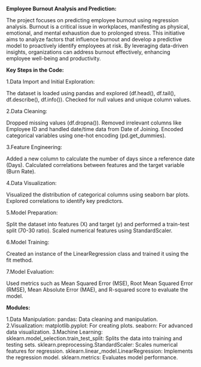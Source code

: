 **Employee Burnout Analysis and Prediction:**

The project focuses on predicting employee burnout using regression analysis. Burnout is a critical issue in workplaces, manifesting as physical, emotional, and mental exhaustion due to prolonged stress. This initiative aims to analyze factors that influence burnout and develop a predictive model to proactively identify employees at risk. By leveraging data-driven insights, organizations can address burnout effectively, enhancing employee well-being and productivity.

**Key Steps in the Code:**

1.Data Import and Initial Exploration:

  The dataset is loaded using pandas and explored (df.head(), df.tail(), df.describe(), 
  df.info()).
  Checked for null values and unique column values.
  
2.Data Cleaning:

  Dropped missing values (df.dropna()).
  Removed irrelevant columns like Employee ID and handled date/time data from Date of Joining.
  Encoded categorical variables using one-hot encoding (pd.get_dummies).

3.Feature Engineering:

  Added a new column to calculate the number of days since a reference date (Days).
  Calculated correlations between features and the target variable (Burn Rate).

4.Data Visualization:

  Visualized the distribution of categorical columns using seaborn bar plots.
  Explored correlations to identify key predictors.
  
5.Model Preparation:

  Split the dataset into features (X) and target (y) and performed a train-test split (70-30 
  ratio).
  Scaled numerical features using StandardScaler.
  
6.Model Training:

  Created an instance of the LinearRegression class and trained it using the fit method.
  
7.Model Evaluation:

  Used metrics such as Mean Squared Error (MSE), Root Mean Squared Error (RMSE), Mean Absolute 
  Error (MAE), and R-squared score to evaluate the model.

**Modules:**

1.Data Manipulation:
  pandas: Data cleaning and manipulation.
2.Visualization:
  matplotlib.pyplot: For creating plots.
  seaborn: For advanced data visualization.
3.Machine Learning:
  sklearn.model_selection.train_test_split: Splits the data into training and testing sets.
  sklearn.preprocessing.StandardScaler: Scales numerical features for regression.
  sklearn.linear_model.LinearRegression: Implements the regression model.
  sklearn.metrics: Evaluates model performance.

